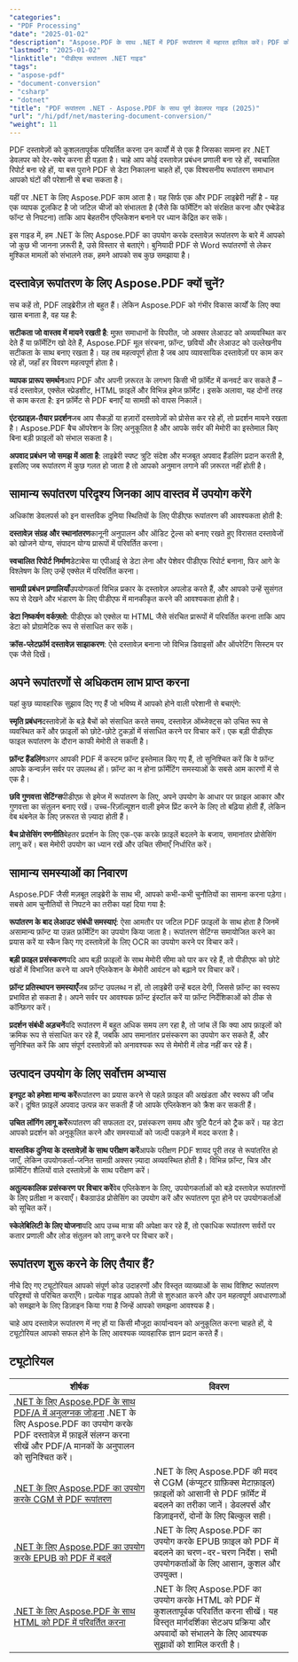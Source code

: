 ```yaml
---
"categories":
- "PDF Processing"
"date": "2025-01-02"
"description": "Aspose.PDF के साथ .NET में PDF रूपांतरण में महारत हासिल करें। PDF को Word, Excel, HTML और छवियों में बदलें, साथ ही रिवर्स रूपांतरण भी। संपूर्ण कोड उदाहरण और सर्वोत्तम अभ्यास।"
"lastmod": "2025-01-02"
"linktitle": "पीडीएफ रूपांतरण .NET गाइड"
"tags":
- "aspose-pdf"
- "document-conversion"
- "csharp"
- "dotnet"
"title": "PDF रूपांतरण .NET - Aspose.PDF के साथ पूर्ण डेवलपर गाइड (2025)"
"url": "/hi/pdf/net/mastering-document-conversion/"
"weight": 11
---
```


PDF दस्तावेज़ों को कुशलतापूर्वक परिवर्तित करना उन कार्यों में से एक है जिसका सामना हर .NET डेवलपर को देर-सबेर करना ही पड़ता है। चाहे आप कोई दस्तावेज़ प्रबंधन प्रणाली बना रहे हों, स्वचालित रिपोर्ट बना रहे हों, या बस पुराने PDF से डेटा निकालना चाहते हों, एक विश्वसनीय रूपांतरण समाधान आपको घंटों की परेशानी से बचा सकता है।

यहीं पर .NET के लिए Aspose.PDF काम आता है। यह सिर्फ एक और PDF लाइब्रेरी नहीं है - यह एक व्यापक टूलकिट है जो जटिल चीजों को संभालता है (जैसे कि फॉर्मेटिंग को संरक्षित करना और एम्बेडेड फॉन्ट से निपटना) ताकि आप बेहतरीन एप्लिकेशन बनाने पर ध्यान केंद्रित कर सकें।

इस गाइड में, हम .NET के लिए Aspose.PDF का उपयोग करके दस्तावेज़ रूपांतरण के बारे में आपको जो कुछ भी जानना ज़रूरी है, उसे विस्तार से बताएंगे। बुनियादी PDF से Word रूपांतरणों से लेकर मुश्किल मामलों को संभालने तक, हमने आपको सब कुछ समझाया है।

## दस्तावेज़ रूपांतरण के लिए Aspose.PDF क्यों चुनें?

सच कहें तो, PDF लाइब्रेरीज़ तो बहुत हैं। लेकिन Aspose.PDF को गंभीर विकास कार्यों के लिए क्या खास बनाता है, वह यह है:

**सटीकता जो वास्तव में मायने रखती है**: मुफ़्त समाधानों के विपरीत, जो अक्सर लेआउट को अव्यवस्थित कर देते हैं या फ़ॉर्मेटिंग खो देते हैं, Aspose.PDF मूल संरचना, फ़ॉन्ट, छवियों और लेआउट को उल्लेखनीय सटीकता के साथ बनाए रखता है। यह तब महत्वपूर्ण होता है जब आप व्यावसायिक दस्तावेज़ों पर काम कर रहे हों, जहाँ हर विवरण महत्वपूर्ण होता है।

**व्यापक प्रारूप समर्थन**आप PDF और अपनी ज़रूरत के लगभग किसी भी फ़ॉर्मेट में कनवर्ट कर सकते हैं – वर्ड दस्तावेज़, एक्सेल स्प्रेडशीट, HTML फ़ाइलें और विभिन्न इमेज फ़ॉर्मेट। इसके अलावा, यह दोनों तरह से काम करता है: इन फ़ॉर्मेट से PDF बनाएँ या सामग्री को वापस निकालें।

**एंटरप्राइज़-तैयार प्रदर्शन**जब आप सैकड़ों या हज़ारों दस्तावेज़ों को प्रोसेस कर रहे हों, तो प्रदर्शन मायने रखता है। Aspose.PDF बैच ऑपरेशन के लिए अनुकूलित है और आपके सर्वर की मेमोरी का इस्तेमाल किए बिना बड़ी फ़ाइलों को संभाल सकता है।

**अपवाद प्रबंधन जो समझ में आता है**: लाइब्रेरी स्पष्ट त्रुटि संदेश और मजबूत अपवाद हैंडलिंग प्रदान करती है, इसलिए जब रूपांतरण में कुछ गलत हो जाता है तो आपको अनुमान लगाने की ज़रूरत नहीं होती है।

## सामान्य रूपांतरण परिदृश्य जिनका आप वास्तव में उपयोग करेंगे

अधिकांश डेवलपर्स को इन वास्तविक दुनिया स्थितियों के लिए पीडीएफ रूपांतरण की आवश्यकता होती है:

**दस्तावेज़ संग्रह और स्थानांतरण**कानूनी अनुपालन और ऑडिट ट्रेल्स को बनाए रखते हुए विरासत दस्तावेजों को खोजने योग्य, संपादन योग्य प्रारूपों में परिवर्तित करना।

**स्वचालित रिपोर्ट निर्माण**डेटाबेस या एपीआई से डेटा लेना और पेशेवर पीडीएफ रिपोर्ट बनाना, फिर आगे के विश्लेषण के लिए उन्हें एक्सेल में परिवर्तित करना।

**सामग्री प्रबंधन प्रणालियाँ**उपयोगकर्ता विभिन्न प्रकार के दस्तावेज़ अपलोड करते हैं, और आपको उन्हें सुसंगत रूप से देखने और भंडारण के लिए पीडीएफ में मानकीकृत करने की आवश्यकता होती है।

**डेटा निष्कर्षण वर्कफ़्लो**: पीडीएफ को एक्सेल या HTML जैसे संरचित प्रारूपों में परिवर्तित करना ताकि आप डेटा को प्रोग्रामेटिक रूप से संसाधित कर सकें।

**क्रॉस-प्लेटफ़ॉर्म दस्तावेज़ साझाकरण**: ऐसे दस्तावेज़ बनाना जो विभिन्न डिवाइसों और ऑपरेटिंग सिस्टम पर एक जैसे दिखें।

## अपने रूपांतरणों से अधिकतम लाभ प्राप्त करना

यहां कुछ व्यावहारिक सुझाव दिए गए हैं जो भविष्य में आपको होने वाली परेशानी से बचाएंगे:

**स्मृति प्रबंधन**दस्तावेज़ों के बड़े बैचों को संसाधित करते समय, दस्तावेज़ ऑब्जेक्ट्स को उचित रूप से व्यवस्थित करें और फ़ाइलों को छोटे-छोटे टुकड़ों में संसाधित करने पर विचार करें। एक बड़ी पीडीएफ फाइल रूपांतरण के दौरान काफी मेमोरी ले सकती है।

**फ़ॉन्ट हैंडलिंग**अगर आपकी PDF में कस्टम फ़ॉन्ट इस्तेमाल किए गए हैं, तो सुनिश्चित करें कि वे फ़ॉन्ट आपके कन्वर्ज़न सर्वर पर उपलब्ध हों। फ़ॉन्ट का न होना फ़ॉर्मेटिंग समस्याओं के सबसे आम कारणों में से एक है।

**छवि गुणवत्ता सेटिंग्स**पीडीएफ़ से इमेज में रूपांतरण के लिए, अपने उपयोग के आधार पर फ़ाइल आकार और गुणवत्ता का संतुलन बनाए रखें। उच्च-रिज़ॉल्यूशन वाली इमेज प्रिंट करने के लिए तो बढ़िया होती हैं, लेकिन वेब थंबनेल के लिए ज़रूरत से ज़्यादा होती हैं।

**बैच प्रोसेसिंग रणनीति**बेहतर प्रदर्शन के लिए एक-एक करके फ़ाइलें बदलने के बजाय, समानांतर प्रोसेसिंग लागू करें। बस मेमोरी उपयोग का ध्यान रखें और उचित सीमाएँ निर्धारित करें।

## सामान्य समस्याओं का निवारण

Aspose.PDF जैसी मज़बूत लाइब्रेरी के साथ भी, आपको कभी-कभी चुनौतियों का सामना करना पड़ेगा। सबसे आम चुनौतियों से निपटने का तरीका यहां दिया गया है:

**रूपांतरण के बाद लेआउट संबंधी समस्याएं**: ऐसा आमतौर पर जटिल PDF फ़ाइलों के साथ होता है जिनमें असामान्य फ़ॉन्ट या उन्नत फ़ॉर्मेटिंग का उपयोग किया जाता है। रूपांतरण सेटिंग्स समायोजित करने का प्रयास करें या स्कैन किए गए दस्तावेज़ों के लिए OCR का उपयोग करने पर विचार करें।

**बड़ी फ़ाइल प्रसंस्करण**यदि आप बड़ी फ़ाइलों के साथ मेमोरी सीमा को पार कर रहे हैं, तो पीडीएफ को छोटे खंडों में विभाजित करने या अपने एप्लिकेशन के मेमोरी आवंटन को बढ़ाने पर विचार करें।

**फ़ॉन्ट प्रतिस्थापन समस्याएँ**जब फ़ॉन्ट उपलब्ध न हों, तो लाइब्रेरी उन्हें बदल देगी, जिससे फ़ॉन्ट का स्वरूप प्रभावित हो सकता है। अपने सर्वर पर आवश्यक फ़ॉन्ट इंस्टॉल करें या फ़ॉन्ट निर्देशिकाओं को ठीक से कॉन्फ़िगर करें।

**प्रदर्शन संबंधी अड़चनें**यदि रूपांतरण में बहुत अधिक समय लग रहा है, तो जांच लें कि क्या आप फ़ाइलों को क्रमिक रूप से संसाधित कर रहे हैं, जबकि आप समानांतर प्रसंस्करण का उपयोग कर सकते हैं, और सुनिश्चित करें कि आप संपूर्ण दस्तावेज़ों को अनावश्यक रूप से मेमोरी में लोड नहीं कर रहे हैं।

## उत्पादन उपयोग के लिए सर्वोत्तम अभ्यास

**इनपुट को हमेशा मान्य करें**रूपांतरण का प्रयास करने से पहले फ़ाइल की अखंडता और स्वरूप की जाँच करें। दूषित फ़ाइलें अपवाद उत्पन्न कर सकती हैं जो आपके एप्लिकेशन को क्रैश कर सकती हैं।

**उचित लॉगिंग लागू करें**रूपांतरण की सफलता दर, प्रसंस्करण समय और त्रुटि पैटर्न को ट्रैक करें। यह डेटा आपको प्रदर्शन को अनुकूलित करने और समस्याओं को जल्दी पकड़ने में मदद करता है।

**वास्तविक दुनिया के दस्तावेज़ों के साथ परीक्षण करें**आपके परीक्षण PDF शायद पूरी तरह से रूपांतरित हो जाएँ, लेकिन उपयोगकर्ता-जनित सामग्री अक्सर ज़्यादा अव्यवस्थित होती है। विभिन्न फ़ॉन्ट, चित्र और फ़ॉर्मेटिंग शैलियों वाले दस्तावेज़ों के साथ परीक्षण करें।

**अतुल्यकालिक प्रसंस्करण पर विचार करें**वेब एप्लिकेशन के लिए, उपयोगकर्ताओं को बड़े दस्तावेज़ रूपांतरणों के लिए प्रतीक्षा न करवाएँ। बैकग्राउंड प्रोसेसिंग का उपयोग करें और रूपांतरण पूरा होने पर उपयोगकर्ताओं को सूचित करें।

**स्केलेबिलिटी के लिए योजना**यदि आप उच्च मात्रा की अपेक्षा कर रहे हैं, तो एकाधिक रूपांतरण सर्वरों पर कतार प्रणाली और लोड संतुलन को लागू करने पर विचार करें।

## रूपांतरण शुरू करने के लिए तैयार हैं?

नीचे दिए गए ट्यूटोरियल आपको संपूर्ण कोड उदाहरणों और विस्तृत व्याख्याओं के साथ विशिष्ट रूपांतरण परिदृश्यों से परिचित कराएँगे। प्रत्येक गाइड आपको तेज़ी से शुरुआत करने और उन महत्वपूर्ण अवधारणाओं को समझाने के लिए डिज़ाइन किया गया है जिन्हें आपको समझना आवश्यक है।

चाहे आप दस्तावेज़ रूपांतरण में नए हों या किसी मौजूदा कार्यान्वयन को अनुकूलित करना चाहते हों, ये ट्यूटोरियल आपको सफल होने के लिए आवश्यक व्यावहारिक ज्ञान प्रदान करते हैं।

## ट्यूटोरियल
| शीर्षक | विवरण |
| --- | --- | 
| [.NET के लिए Aspose.PDF के साथ PDF/A में अनुलग्नक जोड़ना](./adding-attachment-to-pdfa/) .NET के लिए Aspose.PDF का उपयोग करके PDF दस्तावेज़ में फ़ाइलें संलग्न करना सीखें और PDF/A मानकों के अनुपालन को सुनिश्चित करें। | 
| [.NET के लिए Aspose.PDF का उपयोग करके CGM से PDF रूपांतरण](./convert-cgm-to-pdf/) | .NET के लिए Aspose.PDF की मदद से CGM (कंप्यूटर ग्राफ़िक्स मेटाफ़ाइल) फ़ाइलों को आसानी से PDF फ़ॉर्मेट में बदलने का तरीका जानें। डेवलपर्स और डिज़ाइनरों, दोनों के लिए बिल्कुल सही। |  
| [.NET के लिए Aspose.PDF का उपयोग करके EPUB को PDF में बदलें](./convert-epub-to-pdf/) | .NET के लिए Aspose.PDF का उपयोग करके EPUB फ़ाइल को PDF में बदलने का चरण-दर-चरण निर्देश। सभी उपयोगकर्ताओं के लिए आसान, कुशल और उपयुक्त। |   
| [.NET के लिए Aspose.PDF के साथ HTML को PDF में परिवर्तित करना](./mastering-html-to-pdf/) | .NET के लिए Aspose.PDF का उपयोग करके HTML को PDF में कुशलतापूर्वक परिवर्तित करना सीखें। यह विस्तृत मार्गदर्शिका सेटअप प्रक्रिया और अपवादों को संभालने के लिए आवश्यक सुझावों को शामिल करती है। |